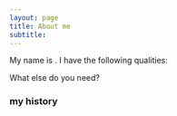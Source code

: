```yaml
---
layout: page
title: About me
subtitle: 
---
```


My name is . I have the following qualities:



What else do you need?

### my history
